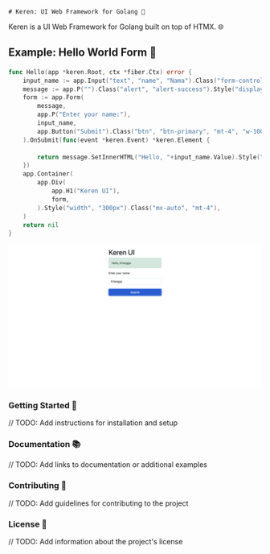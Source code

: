     # Keren: UI Web Framework for Golang 🚀

Keren is a UI Web Framework for Golang built on top of HTMX. 🌐

## Example: Hello World Form 🔐

```go
func Hello(app *keren.Root, ctx *fiber.Ctx) error {
	input_name := app.Input("text", "name", "Nama").Class("form-control")
	message := app.P("").Class("alert", "alert-success").Style("display", "none")
	form := app.Form(
		message,
		app.P("Enter your name:"),
		input_name,
		app.Button("Submit").Class("btn", "btn-primary", "mt-4", "w-100"),
	).OnSubmit(func(event *keren.Event) *keren.Element {

		return message.SetInnerHTML("Hello, "+input_name.Value).Style("display", "block")
	})
	app.Container(
		app.Div(
			app.H1("Keren UI"),
			form,
		).Style("width", "300px").Class("mx-auto", "mt-4"),
	)
	return nil
}

```
![Hello World](https://github.com/erlanggatampan/keren/blob/main/image/readme/1715015245996.png)

### Getting Started 🏁

// TODO: Add instructions for installation and setup

### Documentation 📚

// TODO: Add links to documentation or additional examples

### Contributing 🤝

// TODO: Add guidelines for contributing to the project

### License 📄

// TODO: Add information about the project's license
